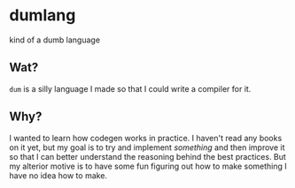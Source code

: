 # dumlang

kind of a dumb language

## Wat?

`dum` is a silly language I made so that I could write a compiler for it.

## Why?

I wanted to learn how codegen works in practice. I haven't read any books on it yet, but my goal is to try and implement *something* and then improve it so that I can better understand the reasoning behind the best practices.
But my alterior motive is to have some fun figuring out how to make something I have no idea how to make.
